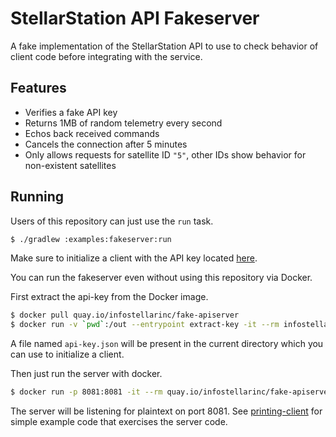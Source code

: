 # StellarStation API Fakeserver

A fake implementation of the StellarStation API to use to check behavior of client code before
integrating with the service.

## Features

- Verifies a fake API key
- Returns 1MB of random telemetry every second
- Echos back received commands
- Cancels the connection after 5 minutes
- Only allows requests for satellite ID `"5"`, other IDs show behavior for non-existent satellites

## Running

Users of this repository can just use the `run` task.

```bash
$ ./gradlew :examples:fakeserver:run
```

Make sure to initialize a client with the API key located [here](./src/misc/api-key.json).

You can run the fakeserver even without using this repository via Docker.

First extract the api-key from the Docker image.

```bash
$ docker pull quay.io/infostellarinc/fake-apiserver
$ docker run -v `pwd`:/out --entrypoint extract-key -it --rm infostellarinc/fake-apiserver
```

A file named `api-key.json` will be present in the current directory which you can use to initialize
a client.

Then just run the server with docker.

```bash
$ docker run -p 8081:8081 -it --rm quay.io/infostellarinc/fake-apiserver
```

The server will be listening for plaintext on port 8081. See [printing-client](../printing-client)
for simple example code that exercises the server code.
